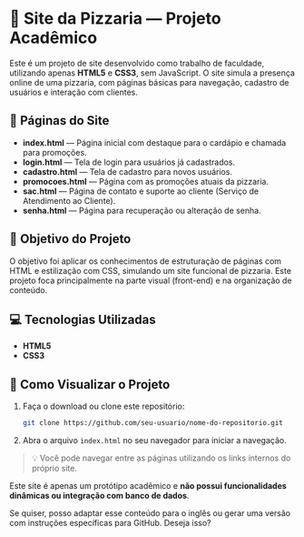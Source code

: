# 🍕 Site da Pizzaria — Projeto Acadêmico

Este é um projeto de site desenvolvido como trabalho de faculdade, utilizando apenas **HTML5** e **CSS3**, sem JavaScript. O site simula a presença online de uma pizzaria, com páginas básicas para navegação, cadastro de usuários e interação com clientes.

## 📄 Páginas do Site

* **index.html** — Página inicial com destaque para o cardápio e chamada para promoções.
* **login.html** — Tela de login para usuários já cadastrados.
* **cadastro.html** — Tela de cadastro para novos usuários.
* **promocoes.html** — Página com as promoções atuais da pizzaria.
* **sac.html** — Página de contato e suporte ao cliente (Serviço de Atendimento ao Cliente).
* **senha.html** — Página para recuperação ou alteração de senha.

## 🎯 Objetivo do Projeto

O objetivo foi aplicar os conhecimentos de estruturação de páginas com HTML e estilização com CSS, simulando um site funcional de pizzaria. Este projeto foca principalmente na parte visual (front-end) e na organização de conteúdo.

## 💻 Tecnologias Utilizadas

* **HTML5**
* **CSS3**

## 📁 Como Visualizar o Projeto

1. Faça o download ou clone este repositório:

   ```bash
   git clone https://github.com/seu-usuario/nome-do-repositorio.git
   ```

2. Abra o arquivo `index.html` no seu navegador para iniciar a navegação.

> 💡 Você pode navegar entre as páginas utilizando os links internos do próprio site.

Este site é apenas um protótipo acadêmico e **não possui funcionalidades dinâmicas ou integração com banco de dados**.


Se quiser, posso adaptar esse conteúdo para o inglês ou gerar uma versão com instruções específicas para GitHub. Deseja isso?

